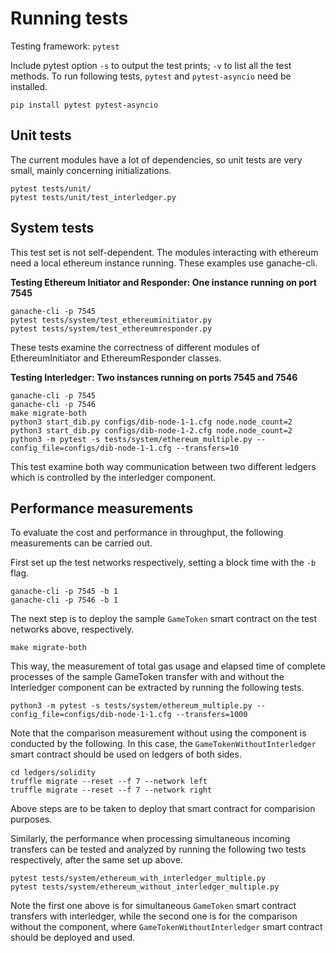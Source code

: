 # Running tests

Testing framework: `pytest`

Include pytest option `-s` to output the test prints; `-v` to list all the test methods.
To run following tests, `pytest` and `pytest-asyncio` need be installed.

    pip install pytest pytest-asyncio

## Unit tests

The current modules have a lot of dependencies, so unit tests are very small, mainly concerning initializations.

    pytest tests/unit/
    pytest tests/unit/test_interledger.py

## System tests

This test set is not self-dependent. The modules interacting with ethereum need a local ethereum instance running. These examples use ganache-cli.

**Testing Ethereum Initiator and Responder: One instance running on port 7545**

    ganache-cli -p 7545
    pytest tests/system/test_ethereuminitiator.py
    pytest tests/system/test_ethereumresponder.py

These tests examine the correctness of different modules of EthereumInitiator and EthereumResponder classes.

**Testing Interledger: Two instances running on ports 7545 and 7546**

    ganache-cli -p 7545
    ganache-cli -p 7546
    make migrate-both
    python3 start_dib.py configs/dib-node-1-1.cfg node.node_count=2
    python3 start_dib.py configs/dib-node-1-2.cfg node.node_count=2
    python3 -m pytest -s tests/system/ethereum_multiple.py --config_file=configs/dib-node-1-1.cfg --transfers=10

This test examine both way communication between two different ledgers which is controlled by the interledger component.

## Performance measurements

To evaluate the cost and performance in throughput, the following measurements can be carried out.

First set up the test networks respectively, setting a block time with the `-b` flag.

    ganache-cli -p 7545 -b 1
    ganache-cli -p 7546 -b 1

The next step is to deploy the sample `GameToken` smart contract on the test networks above, respectively.

    make migrate-both

This way, the measurement of total gas usage and elapsed time of complete processes of the sample GameToken transfer with and without the Interledger component can be extracted by running the following tests.

    python3 -m pytest -s tests/system/ethereum_multiple.py --config_file=configs/dib-node-1-1.cfg --transfers=1000

Note that the comparison measurement without using the component is conducted by the following. In this case, the `GameTokenWithoutInterledger` smart contract should be used on ledgers of both sides.

    cd ledgers/solidity
    truffle migrate --reset --f 7 --network left
    truffle migrate --reset --f 7 --network right

Above steps are to be taken to deploy that smart contract for comparision purposes.

Similarly, the performance when processing simultaneous incoming transfers can be tested and analyzed by running the following two tests respectively, after the same set up above.

    pytest tests/system/ethereum_with_interledger_multiple.py
    pytest tests/system/ethereum_without_interledger_multiple.py

Note the first one above is for simultaneous `GameToken` smart contract transfers with interledger, while the second one is for the comparison without the component, where `GameTokenWithoutInterledger` smart contract should be deployed and used.
